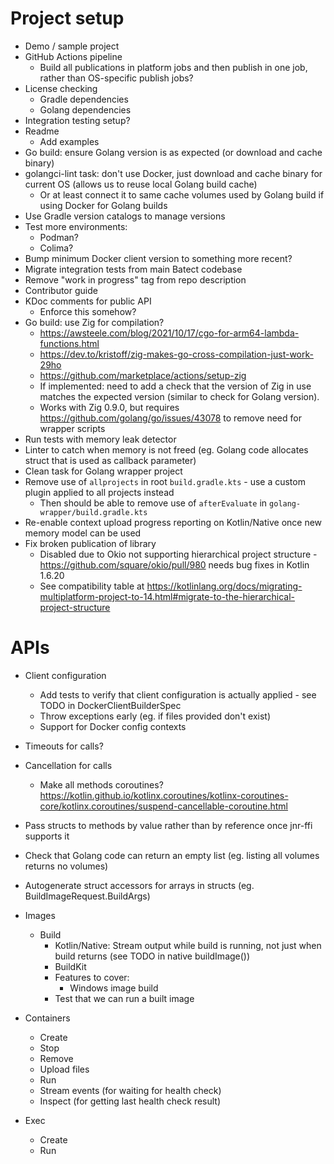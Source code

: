 # Project setup

* Demo / sample project
* GitHub Actions pipeline
  * Build all publications in platform jobs and then publish in one job, rather than OS-specific publish jobs?
* License checking
  * Gradle dependencies
  * Golang dependencies
* Integration testing setup?
* Readme
  * Add examples
* Go build: ensure Golang version is as expected (or download and cache binary)
* golangci-lint task: don't use Docker, just download and cache binary for current OS (allows us to reuse local Golang build cache)
  * Or at least connect it to same cache volumes used by Golang build if using Docker for Golang builds
* Use Gradle version catalogs to manage versions
* Test more environments:
  * Podman?
  * Colima?
* Bump minimum Docker client version to something more recent?
* Migrate integration tests from main Batect codebase
* Remove "work in progress" tag from repo description
* Contributor guide
* KDoc comments for public API
  * Enforce this somehow?
* Go build: use Zig for compilation?
  * https://awsteele.com/blog/2021/10/17/cgo-for-arm64-lambda-functions.html
  * https://dev.to/kristoff/zig-makes-go-cross-compilation-just-work-29ho
  * https://github.com/marketplace/actions/setup-zig
  * If implemented: need to add a check that the version of Zig in use matches the expected version (similar to check for Golang version).
  * Works with Zig 0.9.0, but requires https://github.com/golang/go/issues/43078 to remove need for wrapper scripts
* Run tests with memory leak detector
* Linter to catch when memory is not freed (eg. Golang code allocates struct that is used as callback parameter)
* Clean task for Golang wrapper project
* Remove use of `allprojects` in root `build.gradle.kts` - use a custom plugin applied to all projects instead
  * Then should be able to remove use of `afterEvaluate` in `golang-wrapper/build.gradle.kts`
* Re-enable context upload progress reporting on Kotlin/Native once new memory model can be used
* Fix broken publication of library
  * Disabled due to Okio not supporting hierarchical project structure - https://github.com/square/okio/pull/980 needs bug fixes in Kotlin 1.6.20
  * See compatibility table at https://kotlinlang.org/docs/migrating-multiplatform-project-to-14.html#migrate-to-the-hierarchical-project-structure

# APIs

* Client configuration
  * Add tests to verify that client configuration is actually applied - see TODO in DockerClientBuilderSpec
  * Throw exceptions early (eg. if files provided don't exist)
  * Support for Docker config contexts
* Timeouts for calls?
* Cancellation for calls
  * Make all methods coroutines? https://kotlin.github.io/kotlinx.coroutines/kotlinx-coroutines-core/kotlinx.coroutines/suspend-cancellable-coroutine.html
* Pass structs to methods by value rather than by reference once jnr-ffi supports it

* Check that Golang code can return an empty list (eg. listing all volumes returns no volumes)
* Autogenerate struct accessors for arrays in structs (eg. BuildImageRequest.BuildArgs)

* Images
  * Build
    * Kotlin/Native: Stream output while build is running, not just when build returns (see TODO in native buildImage())
    * BuildKit
    * Features to cover:
      * Windows image build
    * Test that we can run a built image
* Containers
  * Create
  * Stop
  * Remove
  * Upload files
  * Run
  * Stream events (for waiting for health check)
  * Inspect (for getting last health check result)
* Exec
  * Create
  * Run

